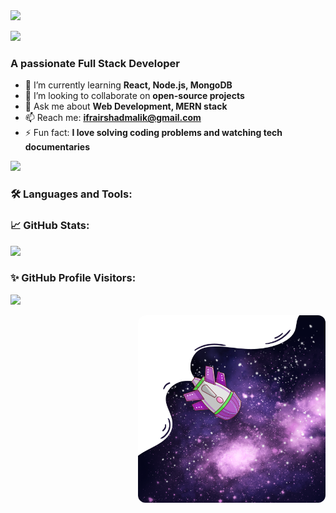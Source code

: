 
  

<img src="https://i.pinimg.com/originals/2c/ac/d1/2cacd1d21f700e15b8f1e9baecb7ae02.gif" width="190" />

<p>
  <img src="https://readme-typing-svg.herokuapp.com?font=Fira+Code&size=28&duration=3000&pause=1000&color=000000&center=true&vCenter=true&width=800&lines=Hi+I'm+Ifra+Irshad+Malik!;Full+Stack+Developer.;Passionate+about+MERN+Stack+%F0%9F%92%BB" />
</p>

<h3>A passionate Full Stack Developer</h3>

- 🌱 I’m currently learning **React, Node.js, MongoDB**  
- 👯 I’m looking to collaborate on **open-source projects**  
- 💬 Ask me about **Web Development, MERN stack**  
- 📫 Reach me: **ifrairshadmalik@gmail.com**  
- ⚡ Fun fact: **I love solving coding problems and watching tech documentaries**

<img src="https://mir-s3-cdn-cf.behance.net/project_modules/disp/601014116770475.6068beff4640a.gif" width="400" />

### 🛠️ Languages and Tools:

<!-- Your icons here -->

### 📈 GitHub Stats:

<img src="https://github-readme-stats.vercel.app/api?username=ifrairshadmalikk&show_icons=true&theme=radical&locale=en" />

### ✨ GitHub Profile Visitors:

<img src="https://komarev.com/ghpvc/?username=ifrairshadmalikk&label=Profile%20views&color=0e75b6&style=flat" />


<p align="right">
  <img src="https://github.com/ifrairshadmalikk/ifrairshadmalikk/blob/main/%E2%80%94Pngtree%E2%80%94purple%20star%20universe%20rocket%20nebula_6222115.png?raw=true" width="300" style="border-radius:12px;" />
</p>

